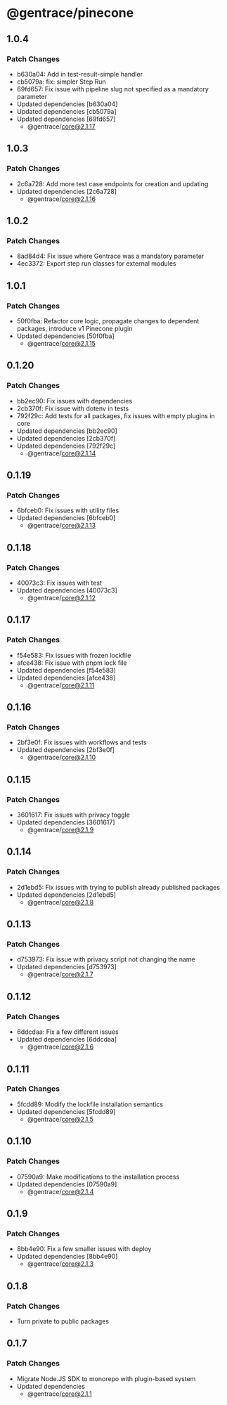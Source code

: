 # @gentrace/pinecone

## 1.0.4

### Patch Changes

- b630a04: Add in test-result-simple handler
- cb5079a: fix: simpler Step Run
- 69fd657: Fix issue with pipeline slug not specified as a mandatory parameter
- Updated dependencies [b630a04]
- Updated dependencies [cb5079a]
- Updated dependencies [69fd657]
  - @gentrace/core@2.1.17

## 1.0.3

### Patch Changes

- 2c6a728: Add more test case endpoints for creation and updating
- Updated dependencies [2c6a728]
  - @gentrace/core@2.1.16

## 1.0.2

### Patch Changes

- 8ad84d4: Fix issue where Gentrace was a mandatory parameter
- 4ec3372: Export step run classes for external modules

## 1.0.1

### Patch Changes

- 50f0fba: Refactor core logic, propagate changes to dependent packages, introduce v1 Pinecone plugin
- Updated dependencies [50f0fba]
  - @gentrace/core@2.1.15

## 0.1.20

### Patch Changes

- bb2ec90: Fix issues with dependencies
- 2cb370f: Fix issue with dotenv in tests
- 792f29c: Add tests for all packages, fix issues with empty plugins in core
- Updated dependencies [bb2ec90]
- Updated dependencies [2cb370f]
- Updated dependencies [792f29c]
  - @gentrace/core@2.1.14

## 0.1.19

### Patch Changes

- 6bfceb0: Fix issues with utility files
- Updated dependencies [6bfceb0]
  - @gentrace/core@2.1.13

## 0.1.18

### Patch Changes

- 40073c3: Fix issues with test
- Updated dependencies [40073c3]
  - @gentrace/core@2.1.12

## 0.1.17

### Patch Changes

- f54e583: Fix issues with frozen lockfile
- afce438: Fix issue with pnpm lock file
- Updated dependencies [f54e583]
- Updated dependencies [afce438]
  - @gentrace/core@2.1.11

## 0.1.16

### Patch Changes

- 2bf3e0f: Fix issues with workflows and tests
- Updated dependencies [2bf3e0f]
  - @gentrace/core@2.1.10

## 0.1.15

### Patch Changes

- 3601617: Fix issues with privacy toggle
- Updated dependencies [3601617]
  - @gentrace/core@2.1.9

## 0.1.14

### Patch Changes

- 2d1ebd5: Fix issues with trying to publish already published packages
- Updated dependencies [2d1ebd5]
  - @gentrace/core@2.1.8

## 0.1.13

### Patch Changes

- d753973: Fix issue with privacy script not changing the name
- Updated dependencies [d753973]
  - @gentrace/core@2.1.7

## 0.1.12

### Patch Changes

- 6ddcdaa: Fix a few different issues
- Updated dependencies [6ddcdaa]
  - @gentrace/core@2.1.6

## 0.1.11

### Patch Changes

- 5fcdd89: Modify the lockfile installation semantics
- Updated dependencies [5fcdd89]
  - @gentrace/core@2.1.5

## 0.1.10

### Patch Changes

- 07590a9: Make modifications to the installation process
- Updated dependencies [07590a9]
  - @gentrace/core@2.1.4

## 0.1.9

### Patch Changes

- 8bb4e90: Fix a few smaller issues with deploy
- Updated dependencies [8bb4e90]
  - @gentrace/core@2.1.3

## 0.1.8

### Patch Changes

- Turn private to public packages

## 0.1.7

### Patch Changes

- Migrate Node.JS SDK to monorepo with plugin-based system
- Updated dependencies
  - @gentrace/core@2.1.1
